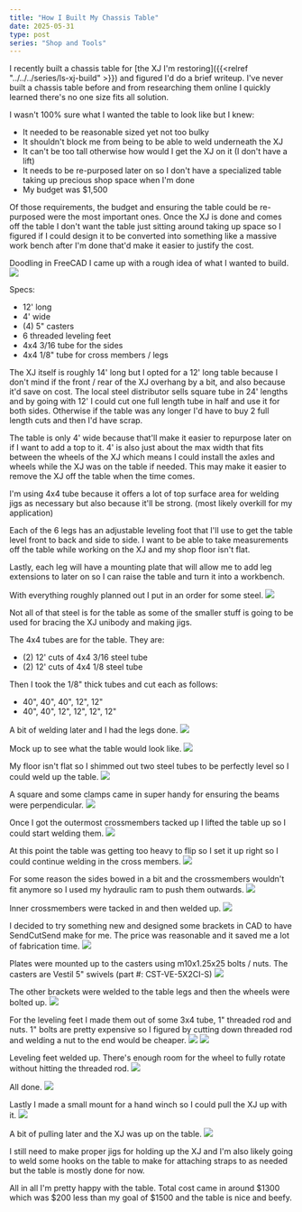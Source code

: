 ```yaml
---
title: "How I Built My Chassis Table"
date: 2025-05-31
type: post
series: "Shop and Tools"
---
```


I recently built a chassis table for [the XJ I'm restoring]({{<relref "../../../series/ls-xj-build" >}}) and figured I'd do a brief writeup. I've never built a chassis table before and from researching them online I quickly learned there's no one size fits all solution.

I wasn't 100% sure what I wanted the table to look like but I knew:

- It needed to be reasonable sized yet not too bulky
- It shouldn't block me from being to be able to weld underneath the XJ
- It can't be too tall otherwise how would I get the XJ on it (I don't have a lift)
- It needs to be re-purposed later on so I don't have a specialized table taking up precious shop space when I'm done
- My budget was $1,500

Of those requirements, the budget and ensuring the table could be re-purposed were the most important ones. Once the XJ is done and comes off the table I don't want the table just sitting around taking up space so I figured if I could design it to be converted into something like a massive work bench after I'm done that'd make it easier to justify the cost.

Doodling in FreeCAD I came up with a rough idea of what I wanted to build.
![](./images/1.png)

Specs:

- 12' long
- 4' wide
- (4) 5" casters
- 6 threaded leveling feet
- 4x4 3/16 tube for the sides
- 4x4 1/8" tube for cross members / legs

The XJ itself is roughly 14' long but I opted for a 12' long table because I don't mind if the front / rear of the XJ overhang by a bit, and also because it'd save on cost. The local steel distributor sells square tube in 24' lengths and by going with 12' I could cut one full length tube in half and use it for both sides. Otherwise if the table was any longer I'd have to buy 2 full length cuts and then I'd have scrap.

The table is only 4' wide because that'll make it easier to repurpose later on if I want to add a top to it. 4' is also just about the max width that fits between the wheels of the XJ which means I could install the axles and wheels while the XJ was on the table if needed. This may make it easier to remove the XJ off the table when the time comes.

I'm using 4x4 tube because it offers a lot of top surface area for welding jigs as necessary but also because it'll be strong. (most likely overkill for my application)

Each of the 6 legs has an adjustable leveling foot that I'll use to get the table level front to back and side to side. I want to be able to take measurements off the table while working on the XJ and my shop floor isn't flat.

Lastly, each leg will have a mounting plate that will allow me to add leg extensions to later on so I can raise the table and turn it into a workbench.

With everything roughly planned out I put in an order for some steel.
![](./images/2.jpg)

Not all of that steel is for the table as some of the smaller stuff is going to be used for bracing the XJ unibody and making jigs.

The 4x4 tubes are for the table. They are:

- (2) 12' cuts of 4x4 3/16 steel tube
- (2) 12' cuts of 4x4 1/8 steel tube

Then I took the 1/8" thick tubes and cut each as follows:

- 40", 40", 40", 12", 12"
- 40", 40", 12", 12", 12", 12"

A bit of welding later and I had the legs done.
![](./images/3.jpg)

Mock up to see what the table would look like.
![](./images/4.jpg)

My floor isn't flat so I shimmed out two steel tubes to be perfectly level so I could weld up the table.
![](./images/5.jpg)

A square and some clamps came in super handy for ensuring the beams were perpendicular.
![](./images/6.jpg)

Once I got the outermost crossmembers tacked up I lifted the table up so I could start welding them.
![](./images/7.jpg)

At this point the table was getting too heavy to flip so I set it up right so I could continue welding in the cross members.
![](./images/8.jpg)

For some reason the sides bowed in a bit and the crossmembers wouldn't fit anymore so I used my hydraulic ram to push them outwards.
![](./images/9.jpg)

Inner crossmembers were tacked in and then welded up.
![](./images/11.jpg)

I decided to try something new and designed some brackets in CAD to have SendCutSend make for me. The price was reasonable and it saved me a lot of fabrication time.
![](./images/12.jpg)

Plates were mounted up to the casters using m10x1.25x25 bolts / nuts. The casters are Vestil 5" swivels (part #: CST-VE-5X2CI-S)
![](./images/13.jpg)

The other brackets were welded to the table legs and then the wheels were bolted up.
![](./images/14.jpg)

For the leveling feet I made them out of some 3x4 tube, 1" threaded rod and nuts. 1" bolts are pretty expensive so I figured by cutting down threaded rod and welding a nut to the end would be cheaper.
![](./images/15.jpg)
![](./images/16.jpg)

Leveling feet welded up. There's enough room for the wheel to fully rotate without hitting the threaded rod.
![](./images/17.jpg)

All done.
![](./images/18.jpg)

Lastly I made a small mount for a hand winch so I could pull the XJ up with it.
![](./images/19.jpg)

A bit of pulling later and the XJ was up on the table.
![](./images/20.jpg)

I still need to make proper jigs for holding up the XJ and I'm also likely going to weld some hooks on the table to make for attaching straps to as needed but the table is mostly done for now.

All in all I'm pretty happy with the table. Total cost came in around $1300 which was $200 less than my goal of $1500 and the table is nice and beefy.
